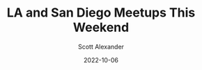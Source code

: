 ---
layout: podcast
title: "LA and San Diego Meetups This Weekend"
author: Scott Alexander
description: https://astralcodexten.substack.com/p/la-and-san-diego-meetups-this-weekend
date: 2022-10-06
length: 293017
duration: 73
guid: la-and-san-diego-meetups-this-weekend
---
